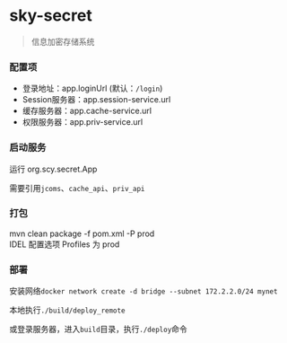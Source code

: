 # sky-secret
> 信息加密存储系统

### 配置项
* 登录地址：app.loginUrl (默认：`/login`)
* Session服务器：app.session-service.url
* 缓存服务器：app.cache-service.url
* 权限服务器：app.priv-service.url

### 启动服务
运行 org.scy.secret.App

需要引用`jcoms`、`cache_api`、`priv_api`

### 打包
mvn clean package -f pom.xml -P prod   
IDEL 配置选项 Profiles 为 prod

### 部署
安装网络`docker network create -d bridge --subnet 172.2.2.0/24 mynet`

本地执行`./build/deploy_remote`

或登录服务器，进入`build`目录，执行`./deploy`命令
